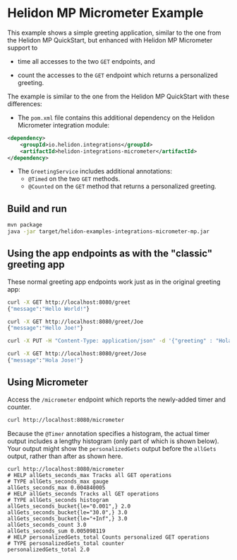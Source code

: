 # Helidon MP Micrometer Example

This example shows a simple greeting application, similar to the one from the Helidon MP 
QuickStart, but enhanced with Helidon MP Micrometer support to
* time all accesses to the two `GET` endpoints, and
  
* count the accesses to the `GET` endpoint which returns a personalized 
  greeting.
  
The example is similar to the one from the Helidon MP QuickStart with these differences:
* The `pom.xml` file contains this additional dependency on the Helidon Micrometer integration 
  module:
```xml
<dependency>
    <groupId>io.helidon.integrations</groupId>
    <artifactId>helidon-integrations-micrometer</artifactId>
</dependency>
```
* The `GreetingService` includes additional annotations:
    * `@Timed` on the two `GET` methods.
    * `@Counted` on the `GET` method that returns a personalized greeting.

## Build and run

```bash
mvn package
java -jar target/helidon-examples-integrations-micrometer-mp.jar
```

## Using the app endpoints as with the "classic" greeting app

These normal greeting app endpoints work just as in the original greeting app:

```bash
curl -X GET http://localhost:8080/greet
{"message":"Hello World!"}

curl -X GET http://localhost:8080/greet/Joe
{"message":"Hello Joe!"}

curl -X PUT -H "Content-Type: application/json" -d '{"greeting" : "Hola"}' http://localhost:8080/greet/greeting

curl -X GET http://localhost:8080/greet/Jose
{"message":"Hola Jose!"}
```

## Using Micrometer

Access the `/micrometer` endpoint which reports the newly-added timer and counter.

```bash
curl http://localhost:8080/micrometer
```
Because the `@Timer` annotation specifies a histogram, 
the actual timer output includes a lengthy histogram (only part of which is shown below). 
Your output might show the `personalizedGets` output before the `allGets` output,
rather than after as shown here.

```
curl http://localhost:8080/micrometer
# HELP allGets_seconds_max Tracks all GET operations
# TYPE allGets_seconds_max gauge
allGets_seconds_max 0.004840005
# HELP allGets_seconds Tracks all GET operations
# TYPE allGets_seconds histogram
allGets_seconds_bucket{le="0.001",} 2.0
allGets_seconds_bucket{le="30.0",} 3.0
allGets_seconds_bucket{le="+Inf",} 3.0
allGets_seconds_count 3.0
allGets_seconds_sum 0.005098119
# HELP personalizedGets_total Counts personalized GET operations
# TYPE personalizedGets_total counter
personalizedGets_total 2.0
```

